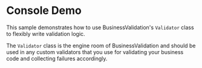 # Console Demo

This sample demonstrates how to use BusinessValidation's `Validator` class to flexibly write validation logic.

The `Validator` class is the engine room of BusinessValidation and should be used in any custom validators that you use for validating your business code and collecting failures accordingly.